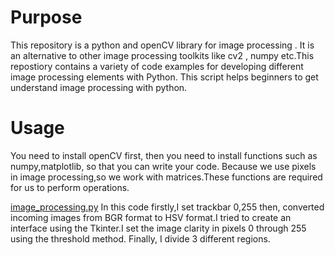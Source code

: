 # Purpose


This repository is a python and openCV library for image processing . It is an alternative to other image processing toolkits like cv2 , numpy etc.This repostiory contains a variety of code examples for developing different image processing elements with Python.
This script helps beginners to get understand image processing with python.



# Usage



You need to install openCV first, then you need to install functions such as numpy,matplotlib, so that you can write your code. Because we use pixels in image processing,so we work with matrices.These functions are required for us to perform operations.

[image_processing.py](https://github.com/OguzhanGok51/gluglu/blob/main/Image_processing/image_processing.py)
In this code firstly,I set trackbar 0,255 then, converted incoming images from BGR format to HSV format.I tried to create an interface using the Tkinter.I set the image clarity in pixels 0 through 255 using the threshold method. Finally, I divide 3 different regions.
